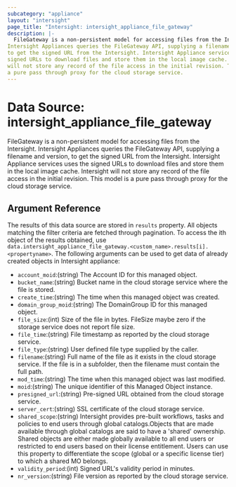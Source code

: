 ```yaml
---
subcategory: "appliance"
layout: "intersight"
page_title: "Intersight: intersight_appliance_file_gateway"
description: |-
  FileGateway is a non-persistent model for accessing files from the Intersight.
Intersight Appliances queries the FileGateway API, supplying a filename and version,
to get the signed URL from the Intersight. Intersight Appliance services uses the
signed URLs to download files and store them in the local image cache. Intersight
will not store any record of the file access in the initial revision. This model is
a pure pass through proxy for the cloud storage service.
---
```


# Data Source: intersight_appliance_file_gateway
FileGateway is a non-persistent model for accessing files from the Intersight.
Intersight Appliances queries the FileGateway API, supplying a filename and version,
to get the signed URL from the Intersight. Intersight Appliance services uses the
signed URLs to download files and store them in the local image cache. Intersight
will not store any record of the file access in the initial revision. This model is
a pure pass through proxy for the cloud storage service.
## Argument Reference
The results of this data source are stored in `results` property.
All objects matching the filter criteria are fetched through pagination.
To access the ith object of the results obtained, use `data.intersight_appliance_file_gateway.<custom_name>.results[i].<propertyname>`.
The following arguments can be used to get data of already created objects in Intersight appliance:
* `account_moid`:(string) The Account ID for this managed object. 
* `bucket_name`:(string) Bucket name in the cloud storage service where the file is stored. 
* `create_time`:(string) The time when this managed object was created. 
* `domain_group_moid`:(string) The DomainGroup ID for this managed object. 
* `file_size`:(int) Size of the file in bytes. FileSize maybe zero if the storage service does not report file size. 
* `file_time`:(string) File timestamp as reported by the cloud storage service. 
* `file_type`:(string) User defined file type supplied by the caller. 
* `filename`:(string) Full name of the file as it exists in the cloud storage service. If the file is in a subfolder, then the filename must contain the full path. 
* `mod_time`:(string) The time when this managed object was last modified. 
* `moid`:(string) The unique identifier of this Managed Object instance. 
* `presigned_url`:(string) Pre-signed URL obtained from the cloud storage service. 
* `server_cert`:(string) SSL certificate of the cloud storage service. 
* `shared_scope`:(string) Intersight provides pre-built workflows, tasks and policies to end users through global catalogs.Objects that are made available through global catalogs are said to have a 'shared' ownership. Shared objects are either made globally available to all end users or restricted to end users based on their license entitlement. Users can use this property to differentiate the scope (global or a specific license tier) to which a shared MO belongs. 
* `validity_period`:(int) Signed URL's validity period in minutes. 
* `nr_version`:(string) File version as reported by the cloud storage service. 
 